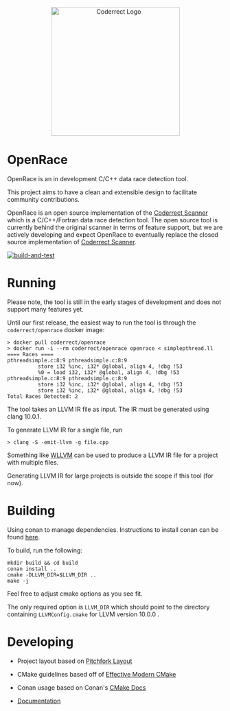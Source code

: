 <div align="center">
<img src="https://coderrect.com/wp-content/uploads/2018/12/Coderrect-Horizontal-Logo-Large-3.png" alt="Coderrect Logo" width="300"/>
</div>


# OpenRace

OpenRace is an in development C/C++ data race detection tool.

This project aims to have a clean and extensible design to facilitate community contributions.

OpenRace is an open source implementation of the [Coderrect Scanner][CS] which is a C/C++/Fortran data race detection tool. The open source tool is currently behind the original scanner in terms of feature support, but we are actively developing and expect OpenRace to eventually replace the closed source implementation of [Coderrect Scanner][CS].

[CS]: https://coderrect.com/overview/

[![build-and-test](https://github.com/coderrect-inc/OpenRace/actions/workflows/test.yaml/badge.svg?branch=develop)](https://github.com/coderrect-inc/OpenRace/actions/workflows/test.yaml)

# Running

Please note, the tool is still in the early stages of development and does not support many features yet.

Until our first release, the easiest way to run the tool is through the `coderrect/openrace` docker image:

```
> docker pull coderrect/openrace
> docker run -i --rm coderrect/openrace openrace < simplepthread.ll
==== Races ====
pthreadsimple.c:8:9 pthreadsimple.c:8:9
          store i32 %inc, i32* @global, align 4, !dbg !53
          %0 = load i32, i32* @global, align 4, !dbg !53
pthreadsimple.c:8:9 pthreadsimple.c:8:9
          store i32 %inc, i32* @global, align 4, !dbg !53
          store i32 %inc, i32* @global, align 4, !dbg !53
Total Races Detected: 2
```

The tool takes an LLVM IR file as input. The IR must be generated using clang 10.0.1.

To generate LLVM IR for a single file, run

```
> clang -S -emit-llvm -g file.cpp
```

Something like [WLLVM](https://github.com/travitch/whole-program-llvm) can be used to produce a LLVM IR file for a project with multiple files. 

Generating LLVM IR for large projects is outside the scope if this tool (for now). 

# Building

Using conan to manage dependencies. Instructions to install conan can be found [here](https://conan.io/downloads.html).

To build, run the following:

```
mkdir build && cd build
conan install ..
cmake -DLLVM_DIR=$LLVM_DIR ..
make -j
```

Feel free to adjust cmake options as you see fit.

The only required option is `LLVM_DIR` which should point to the directory containing `LLVMConfig.cmake` for LLVM version 10.0.0 .

# Developing
- Project layout based on [Pitchfork Layout](https://api.csswg.org/bikeshed/?force=1&url=https://raw.githubusercontent.com/vector-of-bool/pitchfork/develop/data/spec.bs)

- CMake guidelines based off of [Effective Modern CMake](https://gist.github.com/mbinna/c61dbb39bca0e4fb7d1f73b0d66a4fd1)

- Conan usage based on Conan's [CMake Docs](https://docs.conan.io/en/latest/integrations/build_system/cmake/cmake_generator.html)

- [Documentation](https://coderrect-inc.github.io/OpenRace/)
